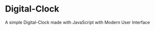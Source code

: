 # Digital-Clock
A simple Digital-Clock made with JavaScript with Modern User Interface
<!----#### **👉 Live Demo URL :-** <a href="https://shreyash00007.github.io/Digital-Clock/">**Visit Here**</a>---->
